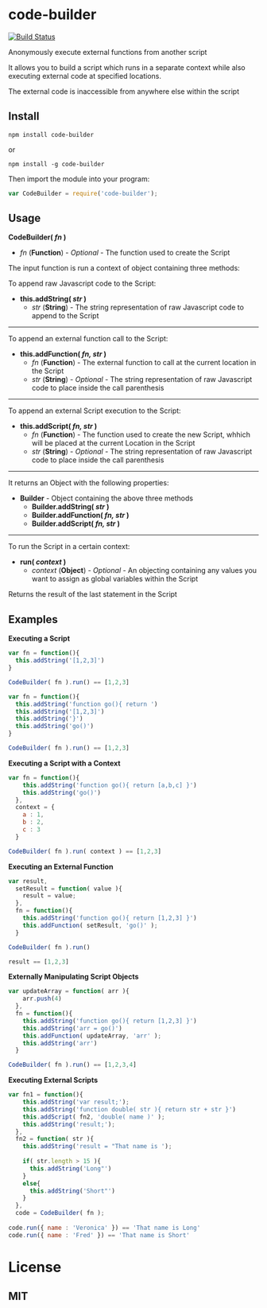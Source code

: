 # code-builder
[![Build Status](https://travis-ci.org/bninni/code-builder.svg?branch=master)](https://travis-ci.org/bninni/code-builder)

Anonymously execute external functions from another script

It allows you to build a script which runs in a separate context while also executing external code at specified locations.

The external code is inaccessible from anywhere else within the script

## Install
```
npm install code-builder
```
or
```
npm install -g code-builder
```

Then import the module into your program:

```javascript
var CodeBuilder = require('code-builder');
```

## Usage

**CodeBuilder( _fn_ )**
  * _fn_ (**Function**) - _Optional_ - The function used to create the Script

The input function is run a context of object containing three methods:

To append raw Javascript code to the Script:

  * **this.addString( _str_ )**
    * _str_ (**String**) - The string representation of raw Javascript code to append to the Script

---
	
To append an external function call to the Script:
  
  * **this.addFunction( _fn, str_ )**
    * _fn_ (**Function**) - The external function to call at the current location in the Script
    * _str_ (**String**) - _Optional_ - The string representation of raw Javascript code to place inside the call parenthesis
  
--- 
 
To append an external Script execution to the Script:
  
  * **this.addScript( _fn, str_ )**
    * _fn_ (**Function**) - The function used to create the new Script, whhich will be placed at the current Location in the Script
    * _str_ (**String**) - _Optional_ - The string representation of raw Javascript code to place inside the call parenthesis

---
	
It returns an Object with the following properties:

  * **Builder** - Object containing the above three methods
    * **Builder.addString( _str_ )**
    * **Builder.addFunction( _fn, str_ )**
    * **Builder.addScript( _fn, str_ )**

---

To run the Script in a certain context:
  
  * **run( _context_ )**
    * _context_ (**Object**) - _Optional_ - An objecting containing any values you want to assign as global variables within the Script

Returns the result of the last statement in the Script

## Examples

**Executing a Script**

```javascript
var fn = function(){
  this.addString('[1,2,3]')
}

CodeBuilder( fn ).run() == [1,2,3]
```

```javascript
var fn = function(){
  this.addString('function go(){ return ')
  this.addString('[1,2,3]')
  this.addString('}')
  this.addString('go()')
}

CodeBuilder( fn ).run() == [1,2,3]
```

**Executing a Script with a Context**

```javascript
var fn = function(){
    this.addString('function go(){ return [a,b,c] }')
    this.addString('go()')
  },
  context = {
    a : 1,
    b : 2,
    c : 3
  }

CodeBuilder( fn ).run( context ) == [1,2,3]
```

**Executing an External Function**
```javascript
var result,
  setResult = function( value ){
    result = value;
  },
  fn = function(){
    this.addString('function go(){ return [1,2,3] }')
    this.addFunction( setResult, 'go()' );
  }

CodeBuilder( fn ).run()

result == [1,2,3]
```

**Externally Manipulating Script Objects**

```javascript
var updateArray = function( arr ){
    arr.push(4)
  },
  fn = function(){
    this.addString('function go(){ return [1,2,3] }')
    this.addString('arr = go()')
    this.addFunction( updateArray, 'arr' );
    this.addString('arr')
  }

CodeBuilder( fn ).run() == [1,2,3,4]
```

**Executing External Scripts**

```javascript
var fn1 = function(){
    this.addString('var result;');
    this.addString('function double( str ){ return str + str }')
    this.addScript( fn2, 'double( name )' );
    this.addString('result;');
  },
  fn2 = function( str ){
    this.addString('result = "That name is ');
    
    if( str.length > 15 ){
      this.addString('Long"')
    }
    else{
      this.addString('Short"')
    }
  },
  code = CodeBuilder( fn );
  
code.run({ name : 'Veronica' }) == 'That name is Long'
code.run({ name : 'Fred' }) == 'That name is Short'
```

# License

## MIT